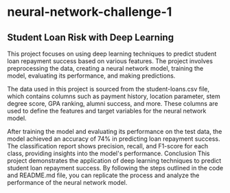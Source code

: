 # neural-network-challenge-1

## Student Loan Risk with Deep Learning

This project focuses on using deep learning techniques to predict student loan repayment success based on various features. The project involves preprocessing the data, creating a neural network model, training the model, evaluating its performance, and making predictions.


The data used in this project is sourced from the student-loans.csv file, which contains columns such as payment history, location parameter, stem degree score, GPA ranking, alumni success, and more. These columns are used to define the features and target variables for the neural network model.

After training the model and evaluating its performance on the test data, the model achieved an accuracy of 74% in predicting loan repayment success. The classification report shows precision, recall, and F1-score for each class, providing insights into the model's performance.
Conclusion
This project demonstrates the application of deep learning techniques to predict student loan repayment success. By following the steps outlined in the code and README.md file, you can replicate the process and analyze the performance of the neural network model.
